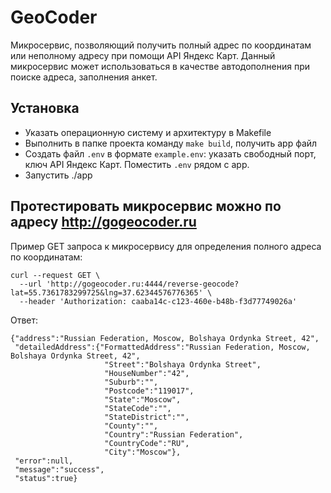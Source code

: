 # GeoCoder
Микросервис, позволяющий получить полный адрес по координатам или неполному адресу при помощи API Яндекс Карт. Данный микросервис может использоваться в качестве автодополнения при поиске адреса, заполнения анкет. 

## Установка
* Указать операционную систему и архитектуру в Makefile
* Выполнить в папке проекта команду `make build`, получить app файл
* Создать файл `.env` в формате `example.env`: указать свободный порт, ключ API Яндекс Карт. Поместить `.env` рядом с app.
* Запустить ./app 

## Протестировать микросервис можно по адресу http://gogeocoder.ru
Пример GET запроса к микросервису для определения полного адреса по координатам:

```
curl --request GET \
  --url 'http://gogeocoder.ru:4444/reverse-geocode?lat=55.7361783299725&lng=37.62344576776365' \
  --header 'Authorization: caaba14c-c123-460e-b48b-f3d77749026a'
```
 
Ответ: 
```
{"address":"Russian Federation, Moscow, Bolshaya Ordynka Street, 42",
 "detailedAddress":{"FormattedAddress":"Russian Federation, Moscow, Bolshaya Ordynka Street, 42",
                     "Street":"Bolshaya Ordynka Street",
                     "HouseNumber":"42",
                     "Suburb":"",
                     "Postcode":"119017",
                     "State":"Moscow",
                     "StateCode":"",
                     "StateDistrict":"",
                     "County":"",
                     "Country":"Russian Federation",
                     "CountryCode":"RU",
                     "City":"Moscow"},
 "error":null,
 "message":"success",
 "status":true}
```
